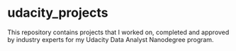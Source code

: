 # udacity_projects
This repository contains projects that I worked on, completed and approved by industry experts for my Udacity Data Analyst Nanodegree program.

